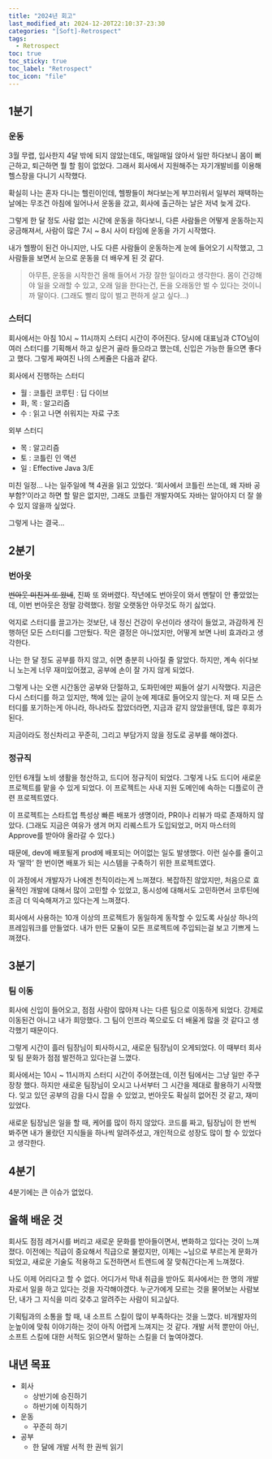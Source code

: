 ```yaml
---
title: "2024년 회고"
last_modified_at: 2024-12-20T22:10:37-23:30
categories: "[Soft]-Retrospect"
tags:
  - Retrospect
toc: true
toc_sticky: true
toc_label: "Retrospect"
toc_icon: "file"
---
```


## 1분기

### 운동

3월 무렵, 입사한지 4달 밖에 되지 않았는데도, 매일매일 앉아서 일만 하다보니 몸이 뻐근하고, 퇴근하면 뭘 할 힘이 없었다. 그래서 회사에서 지원해주는 자기개발비를 이용해 헬스장을 다니기 시작했다.

확실히 나는 혼자 다니는 헬린이인데, 헬짱들이 쳐다보는게 부끄러워서 일부러 재택하는 날에는 무조건 아침에 일어나서 운동을 갔고, 회사에 출근하는 날은 저녁 늦게 갔다.

그렇게 한 달 정도 사람 없는 시간에 운동을 하다보니, 다른 사람들은 어떻게 운동하는지 궁금해져서, 사람이 많은 7시 ~ 8시 사이 타임에 운동을 가기 시작했다.

내가 헬짱이 된건 아니지만, 나도 다른 사람들이 운동하는게 눈에 들어오기 시작했고, 그 사람들을 보면서 눈으로 운동을 더 배우게 된 것 같다.

> 아무튼, 운동을 시작한건 올해 들어서 가장 잘한 일이라고 생각한다. 몸이 건강해야 일을 오래할 수 있고, 오래 일을 한다는건, 돈을 오래동안 벌 수 있다는 것이니까 말이다. (그래도 빨리 많이 벌고 편하게 살고 싶다…)

### 스터디

회사에서는 아침 10시 ~ 11시까지 스터디 시간이 주어진다. 당시에 대표님과 CTO님이 여러 스터디를 기획해서 하고 싶은거 골라 들으라고 했는데, 신입은 가능한 들으면 좋다고 했다. 그렇게 짜여진 나의 스케쥴은 다음과 같다.

회사에서 진행하는 스터디

- 월 : 코틀린 코루틴 : 딥 다이브
- 화, 목 : 알고리즘
- 수 : 읽고 나면 쉬워지는 자료 구조

외부 스터디

- 목 : 알고리즘
- 토 : 코틀린 인 액션
- 일 : Effective Java 3/E

미친 일정… 나는 일주일에 책 4권을 읽고 있었다. ‘회사에서 코틀린 쓰는데, 왜 자바 공부함?’이라고 하면 할 말은 없지만, 그래도 코틀린 개발자여도 자바는 알아야지 더 잘 쓸 수 있지 않을까 싶었다.

그렇게 나는 결국…

## 2분기

### 번아웃

~~번아웃 미친거 또 왔네~~, 진짜 또 와버렸다. 작년에도 번아웃이 와서 멘탈이 안 좋았었는데, 이번 번아웃은 정말 강력했다. 정말 오랫동안 아무것도 하기 싫었다.

억지로 스터디를 끌고가는 것보단, 내 정신 건강이 우선이라 생각이 들었고, 과감하게 진행하던 모든 스터디를 그만뒀다. 작은 결정은 아니었지만, 어떻게 보면 나비 효과라고 생각한다.

나는 한 달 정도 공부를 하지 않고, 쉬면 충분히 나아질 줄 알았다. 하지만, 계속 쉬다보니 노는게 너무 재미있어졌고, 공부에 손이 잘 가지 않게 되었다.

그렇게 나는 오랜 시간동안 공부와 단절하고, 도파민에만 찌들어 살기 시작했다. 지금은 다시 스터디를 하고 있지만, 책에 있는 글이 눈에 제대로 들어오지 않는다. 저 때 모든 스터디를 포기하는게 아니라, 하나라도 잡았더라면, 지금과 같지 않았을텐데, 많은 후회가 된다.

지금이라도 정신차리고 꾸준히, 그리고 부담가지 않을 정도로 공부를 해야겠다.

### 정규직

인턴 6개월 노비 생활을 청산하고, 드디어 정규직이 되었다. 그렇게 나도 드디어 새로운 프로젝트를 맡을 수 있게 되었다. 이 프로젝트는 사내 지원 도메인에 속하는 디플로이 관련 프로젝트였다.

이 프로젝트는 스타트업 특성상 빠른 배포가 생명이라, PR이나 리뷰가 따로 존재하지 않았다.
(그래도 지금은 여유가 생겨 머지 리퀘스트가 도입되었고, 머지 마스터의 Approve를 받아야 올라갈 수 있다.)

때문에, dev에 배포될게 prod에 배포되는 어이없는 일도 발생했다. 이런 실수를 줄이고자 ‘딸깍’ 한 번이면 배포가 되는 시스템을 구축하기 위한 프로젝트였다.

이 과정에서 개발자가 나에겐 천직이라는게 느껴졌다. 복잡하진 않았지만, 처음으로 효율적인 개발에 대해서 많이 고민할 수 있었고, 동시성에 대해서도 고민하면서 코루틴에 조금 더 익숙해져가고 있다는게 느껴졌다.

회사에서 사용하는 10개 이상의 프로젝트가 동일하게 동작할 수 있도록 사실상 하나의 프레임워크를 만들었다. 내가 만든 모듈이 모든 프로젝트에 주입되는걸 보고 기쁘게 느껴졌다.

## 3분기

### 팀 이동

회사에 신입이 들어오고, 점점 사람이 많아져 나는 다른 팀으로 이동하게 되었다. 강제로 이동된건 아니고 내가 희망했다. 그 팀이 인프라 쪽으로도 더 배울게 많을 것 같다고 생각했기 때문이다.

그렇게 시간이 흘러 팀장님이 퇴사하시고, 새로운 팀장님이 오게되었다. 이 때부터 회사 및 팀 문화가 점점 발전하고 있다는걸 느꼈다.

회사에서는 10시 ~ 11시까지 스터디 시간이 주어졌는데, 이전 팀에서는 그냥 일만 주구장창 했다. 하지만 새로운 팀장님이 오시고 나서부터 그 시간을 제대로 활용하기 시작했다. 잊고 있던 공부의 감을 다시 잡을 수 있었고, 번아웃도 확실히 없어진 것 같고, 재미있었다.

새로운 팀장님은 일을 할 때, 케어를 많이 하지 않았다. 코드를 짜고, 팀장님이 한 번씩 봐주면 내가 몰랐던 지식들을 하나씩 알려주셨고, 개인적으로 성장도 많이 할 수 있었다고 생각한다.

## 4분기

4분기에는 큰 이슈가 없었다.

## 올해 배운 것

회사도 점점 레거시를 버리고 새로운 문화를 받아들이면서, 변화하고 있다는 것이 느껴졌다. 이전에는 직급이 중요해서 직급으로 불렀지만, 이제는 ~님으로 부르는게 문화가 되었고, 새로운 기술도 적용하고 도전하면서 트렌드에 잘 맞춰간다는게 느껴졌다.

나도 이제 어리다고 할 수 없다. 어디가서 막내 취급을 받아도 회사에서는 한 명의 개발자로서 일을 하고 있다는 것을 자각해야겠다. 누군가에게 모르는 것을 물어보는 사람보단, 내가 그 지식을 미리 갖추고 알려주는 사람이 되고싶다.

기획팀과의 소통을 할 때, 내 소프트 스킬이 많이 부족하다는 것을 느꼈다. 비개발자의 눈높이에 맞춰 이야기하는 것이 아직 어렵게 느껴지는 것 같다. 개발 서적 뿐만이 아닌, 소프트 스킬에 대한 서적도 읽으면서 말하는 스킬을 더 높여야겠다.

## 내년 목표

- 회사
  - 상반기에 승진하기
  - 하반기에 이직하기
- 운동
  - 꾸준히 하기
- 공부
  - 한 달에 개발 서적 한 권씩 읽기